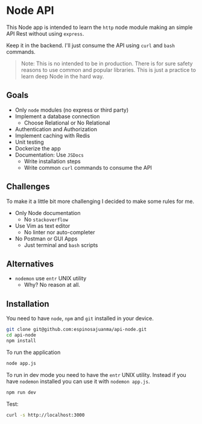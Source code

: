 # Node API

This Node app is intended to learn the `http` node module making an
simple API Rest without using `express`.

Keep it in the backend. I'll just consume the API using `curl` and
`bash` commands.

> Note: This is no intended to be in production. There is for sure
> safety reasons to use common and popular libraries. This is just a
> practice to learn deep Node in the hard way.

## Goals

- Only `node` modules (no express or third party)
- Implement a database connection
  - Choose Relational or No Relational
- Authentication and Authorization
- Implement caching with Redis
- Unit testing
- Dockerize the app
- Documentation: Use `JSDocs`
  - Write installation steps
  - Write common `curl` commands to consume the API

## Challenges

To make it a little bit more challenging I decided to make some rules
for me.

- Only Node documentation
  - No `stackoverflow` 
- Use Vim as text editor
  - No linter nor auto-completer
- No Postman or GUI Apps
  - Just terminal and `bash` scripts

## Alternatives

- `nodemon` use `entr` UNIX utility
  - Why? No reason at all.

## Installation

You need to have `node`, `npm` and `git` installed in your device.

```bash
git clone git@github.com:espinosajuanma/api-node.git
cd api-node
npm install
```

To run the application

```bash
node app.js
```

To run in dev mode you need to have the `entr` UNIX utility. Instead if
you have `nodemon` installed you can use it with `nodemon app.js`.

```bash
npm run dev
```

Test:

```bash
curl -s http://localhost:3000
```
